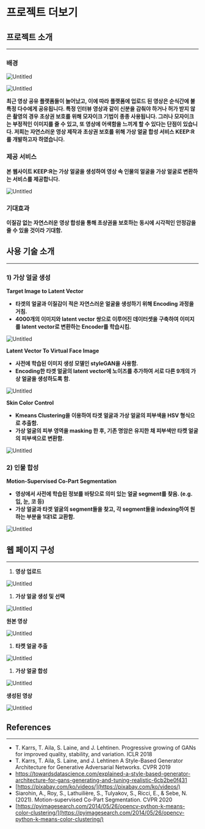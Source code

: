 # 프로젝트 더보기

## **프로젝트 소개**

---

### **배경**

![Untitled](%E1%84%91%E1%85%B3%E1%84%85%E1%85%A9%E1%84%8C%E1%85%A6%E1%86%A8%E1%84%90%E1%85%B3%20%E1%84%83%E1%85%A5%E1%84%87%E1%85%A9%E1%84%80%E1%85%B5%20f0b3eb142679419586a337cca3e997b6/Untitled.png)

![Untitled](%E1%84%91%E1%85%B3%E1%84%85%E1%85%A9%E1%84%8C%E1%85%A6%E1%86%A8%E1%84%90%E1%85%B3%20%E1%84%83%E1%85%A5%E1%84%87%E1%85%A9%E1%84%80%E1%85%B5%20f0b3eb142679419586a337cca3e997b6/Untitled%201.png)

**최근 영상 공유 플랫폼들이 늘어났고, 이에 따라 플랫폼에 업로드 된 영상은 순식간에 불특정 다수에게 공유됩니다. 특정 인터뷰 영상과 같이 신분을 감춰야 하거나 허가 받지 않은 촬영의 경우 초상권 보호를 위해 모자이크 기법이 종종 사용됩니다. 그러나 모자이크는 부정적인 이미지를 줄 수 있고, 또 영상에 어색함을 느끼게 할 수 있다는 단점이 있습니다. 저희는 자연스러운 영상 제작과 초상권 보호를 위해 가상 얼굴 합성 서비스 KEEP:R를 개발하고자 하였습니다.**

### **제공 서비스**

**본 웹사이트 KEEP:R는 가상 얼굴을 생성하여 영상 속 인물의 얼굴을 가상 얼굴로 변환하는 서비스를 제공합니다.**

![Untitled](%E1%84%91%E1%85%B3%E1%84%85%E1%85%A9%E1%84%8C%E1%85%A6%E1%86%A8%E1%84%90%E1%85%B3%20%E1%84%83%E1%85%A5%E1%84%87%E1%85%A9%E1%84%80%E1%85%B5%20f0b3eb142679419586a337cca3e997b6/Untitled%202.png)

### **기대효과**

**이질감 없는 자연스러운 영상 합성을 통해 초상권을 보호하는 동시에 시각적인 안정감을 줄 수 있을 것이라 기대함.**

## **사용 기술 소개**

---

### **1) 가상 얼굴 생성**

**Target Image to Latent Vector**

- **타겟의 얼굴과 이질감이 적은 자연스러운 얼굴을 생성하기 위해 Encoding 과정을 거침.**
- **4000개의 이미지와 latent vector 쌍으로 이루어진 데이터셋을 구축하여 이미지를 latent vector로 변환하는 Encoder를 학습시킴.**

![Untitled](%E1%84%91%E1%85%B3%E1%84%85%E1%85%A9%E1%84%8C%E1%85%A6%E1%86%A8%E1%84%90%E1%85%B3%20%E1%84%83%E1%85%A5%E1%84%87%E1%85%A9%E1%84%80%E1%85%B5%20f0b3eb142679419586a337cca3e997b6/Untitled%203.png)

**Latent Vector To Virtual Face Image**

- **사전에 학습된 이미지 생성 모델인 styleGAN을 사용함.**
- **Encoding한 타겟 얼굴의 latent vector에 노이즈를 추가하여 서로 다른 9개의 가상 얼굴을 생성하도록 함.**

![Untitled](%E1%84%91%E1%85%B3%E1%84%85%E1%85%A9%E1%84%8C%E1%85%A6%E1%86%A8%E1%84%90%E1%85%B3%20%E1%84%83%E1%85%A5%E1%84%87%E1%85%A9%E1%84%80%E1%85%B5%20f0b3eb142679419586a337cca3e997b6/Untitled%204.png)

**Skin Color Control**

- **Kmeans Clustering을 이용하여 타겟 얼굴과 가상 얼굴의 피부색을 HSV 형식으로 추출함.**
- **가상 얼굴의 피부 영역을 masking 한 후, 기존 명암은 유지한 채 피부색만 타켓 얼굴의 피부색으로 변환함.**

![Untitled](%E1%84%91%E1%85%B3%E1%84%85%E1%85%A9%E1%84%8C%E1%85%A6%E1%86%A8%E1%84%90%E1%85%B3%20%E1%84%83%E1%85%A5%E1%84%87%E1%85%A9%E1%84%80%E1%85%B5%20f0b3eb142679419586a337cca3e997b6/Untitled%205.png)

### **2) 인물 합성**

**Motion-Supervised Co-Part Segmentation**

- **영상에서 사전에 학습된 정보를 바탕으로 의미 있는 얼굴 segment를 찾음. (e.g. 입, 눈, 코 등)**
- **가상 얼굴과 타겟 얼굴의 segment들을 찾고, 각 segment들을 indexing하여 원하는 부분을 1대1로 교환함.**

![Untitled](%E1%84%91%E1%85%B3%E1%84%85%E1%85%A9%E1%84%8C%E1%85%A6%E1%86%A8%E1%84%90%E1%85%B3%20%E1%84%83%E1%85%A5%E1%84%87%E1%85%A9%E1%84%80%E1%85%B5%20f0b3eb142679419586a337cca3e997b6/Untitled%206.png)

## **웹 페이지 구성**

---

1. **영상 업로드**

![Untitled](%E1%84%91%E1%85%B3%E1%84%85%E1%85%A9%E1%84%8C%E1%85%A6%E1%86%A8%E1%84%90%E1%85%B3%20%E1%84%83%E1%85%A5%E1%84%87%E1%85%A9%E1%84%80%E1%85%B5%20f0b3eb142679419586a337cca3e997b6/Untitled%207.png)

1. **가상 얼굴 생성 및 선택**

![Untitled](%E1%84%91%E1%85%B3%E1%84%85%E1%85%A9%E1%84%8C%E1%85%A6%E1%86%A8%E1%84%90%E1%85%B3%20%E1%84%83%E1%85%A5%E1%84%87%E1%85%A9%E1%84%80%E1%85%B5%20f0b3eb142679419586a337cca3e997b6/Untitled%208.png)

**원본 영상**

![Untitled](%E1%84%91%E1%85%B3%E1%84%85%E1%85%A9%E1%84%8C%E1%85%A6%E1%86%A8%E1%84%90%E1%85%B3%20%E1%84%83%E1%85%A5%E1%84%87%E1%85%A9%E1%84%80%E1%85%B5%20f0b3eb142679419586a337cca3e997b6/Untitled%209.png)

1. **타켓 얼굴 추출**

![Untitled](%E1%84%91%E1%85%B3%E1%84%85%E1%85%A9%E1%84%8C%E1%85%A6%E1%86%A8%E1%84%90%E1%85%B3%20%E1%84%83%E1%85%A5%E1%84%87%E1%85%A9%E1%84%80%E1%85%B5%20f0b3eb142679419586a337cca3e997b6/Untitled%2010.png)

1. **가상 얼굴 합성**

![Untitled](%E1%84%91%E1%85%B3%E1%84%85%E1%85%A9%E1%84%8C%E1%85%A6%E1%86%A8%E1%84%90%E1%85%B3%20%E1%84%83%E1%85%A5%E1%84%87%E1%85%A9%E1%84%80%E1%85%B5%20f0b3eb142679419586a337cca3e997b6/Untitled%2011.png)

**생성된 영상**

![Untitled](%E1%84%91%E1%85%B3%E1%84%85%E1%85%A9%E1%84%8C%E1%85%A6%E1%86%A8%E1%84%90%E1%85%B3%20%E1%84%83%E1%85%A5%E1%84%87%E1%85%A9%E1%84%80%E1%85%B5%20f0b3eb142679419586a337cca3e997b6/Untitled%2012.png)

## References

---

- T. Karrs, T. Aila, S. Laine, and J. Lehtinen. Progressive growing of GANs for improved quality, stability, and variation. ICLR 2018
- T. Karrs, T. Aila, S. Laine, and J. Lehtinen A Style-Based Generator Architecture for Generative Adversarial Networks. CVPR 2019
- https://towardsdatascience.com/explained-a-style-based-generator-architecture-for-gans-generating-and-tuning-realistic-6cb2be0f431
- [https://pixabay.com/ko/videos/](https://pixabay.com/ko/videos/)
- Siarohin, A., Roy, S., Lathuilière, S., Tulyakov, S., Ricci, E., & Sebe, N. (2021). Motion-supervised Co-Part Segmentation. CVPR 2020
- [https://pyimagesearch.com/2014/05/26/opencv-python-k-means-color-clustering/](https://pyimagesearch.com/2014/05/26/opencv-python-k-means-color-clustering/)